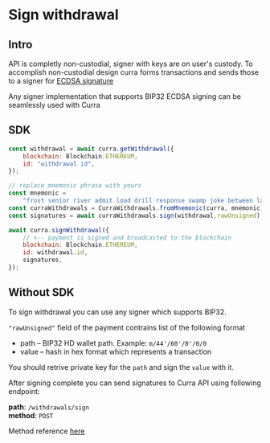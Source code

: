# Sign withdrawal

## Intro

API is completly non-custodial, signer with keys are on user's custody.
To accomplish non-custodial design curra forms transactions and sends those to a signer for
<a href="https://en.wikipedia.org/wiki/Elliptic_Curve_Digital_Signature_Algorithm" target="_blank">ECDSA signature</a>

Any signer implementation that supports BIP32 ECDSA signing can be seamlessly used with Curra

## SDK

```js
const withdrawal = await curra.getWithdrawal({
    blockchain: Blockchain.ETHEREUM,
    id: "withdrawal id",
});

// replace mnemonic phrase with yours
const mnemonic =
    "frost senior river admit load drill response swamp joke between label leader medal coconut photo";
const curraWithdrawals = CurraWithdrawals.fromMnemonic(curra, mnemonic);
const signatures = await curraWithdrawals.sign(withdrawal.rawUnsigned);

await curra.signWithdrawal({
    // <-- payment is signed and broadcasted to the blockchain
    blockchain: Blockchain.ETHEREUM,
    id: withdrawal.id,
    signatures,
});
```

## Without SDK

To sign withdrawal you can use any signer which supports BIP32.

`"rawUnsigned"` field of the payment contrains list of the following format

-   path – BIP32 HD wallet path. Example: `m/44'/60'/0'/0/0`
-   value – hash in hex format which represents a transaction

You should retrive private key for the `path` and sign the `value` with it.

After signing complete you can send signatures to Curra API using following endpoint:

**path**: `/withdrawals/sign`\
**method**: `POST`

Method reference <a href="https://api.curra.io/documentation/static/index.html#/default/post_withdrawals" target="_blank">here</a>
